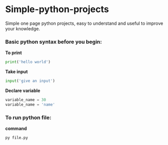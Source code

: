 # Simple-python-projects
Simple one page python projects, easy to understand and useful to improve your knowledge.

### Basic python syntax before you begin:

**To print**
```python 
print('hello world')
```

**Take input**
```python 
input('give an input')
```

**Declare variable**
```python
variable_name = 30
variable_name = 'name'
```

### To run python file:

**command**
```
py file.py
```
